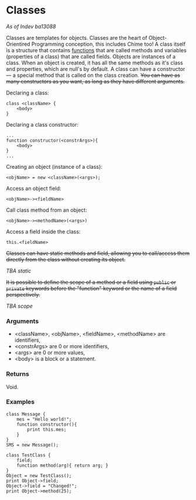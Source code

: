 # Classes

_As of Indev ba13088_

Classes are templates for objects. Classes are the heart of Object-Orientired Programming conception, this includes Chime too! A class itself is a structure that
contains [functions](Functions) that are called methods and variables (properties of a class) that are called fields. Objects are instances of a class. When an object
is created, it has all the same methods as it's class and properties, which are null's by default. A class can have a constructor — a special method that is called
on the class creation. ~~You can have as many constructors as you want, as long as they have different arguments.~~

Declaring a class:

```
class <className> {
    <body>
}
```
Declaring a class constructor:

```
...
function constructor(<constrArgs>){
    <body>
}
...
```
Creating an object (instance of a class):

```
<objName> = new <className>(<args>);
```
Access an object field:

```
<objName>-><fieldName>
```
Call class method from an object:

```
<objName>-><methodName>(<args>)
```
Access a field inside the class:

```
this.<fieldName>
```

~~Classes can have static methods and field, allowing you to call/access them directly from the class without creating its object.~~

_TBA static_

~~It is possible to define the scope of a method or a field using `public` or `private` keywords before the "function" keyword or the name of a field perspectively.~~

_TBA scope_

### Arguments

- \<className>, \<objName>, \<fieldName>, \<methodName> are identifiers,
- \<constrArgs> are 0 or more identifiers,
- \<args> are 0 or more values,
- \<body> is a block or a statement.

### Returns

Void.

### Examples

```
class Message {
    mes = "Hello world!";
    function constructor(){
        print this.mes;
    }
}
SMS = new Message();
```

```
class TestClass {
    field;
    function method(arg){ return arg; }
}
Object = new TestClass();
print Object->field;
Object->field = "Changed!";
print Object->method(25);
```
    
